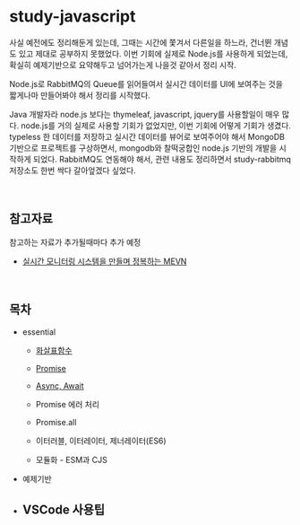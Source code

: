 # study-javascript

사실 예전에도 정리해둔게 있는데, 그때는 시간에 쫓겨서 다른일을 하느라, 건너뛴 개념도 있고 제대로 공부하지 못했었다. 이번 기회에 실제로 Node.js를 사용하게 되었는데, 확실히 예제기반으로 요약해두고 넘어가는게 나을것 같아서 정리 시작.<br>

Node.js로 RabbitMQ의 Queue를 읽어들여서 실시간 데이터를 UI에 보여주는 것을 짧게나마 만들어봐야 해서 정리를 시작했다. <br>

Java 개발자라 node.js 보다는 thymeleaf, javascript, jquery를 사용할일이 매우 많다. node.js를 거의 실제로 사용할 기회가 없었지만, 이번 기회에 어떻게 기회가 생겼다. typeless 한 데이터를 저장하고 실시간 데이터를 뷰어로 보여주어야 해서 MongoDB기반으로 프로젝트를 구상하면서, mongodb와 찰떡궁합인 node.js 기반의 개발을 시작하게 되었다. RabbitMQ도 연동해야 해서, 관련 내용도 정리하면서 study-rabbitmq 저장소도 한번 싹다 갈아엎겠다 싶었다.<br>

<br>

## 참고자료

참고하는 자료가 추가될때마다 추가 예정

- [실시간 모니터링 시스템을 만들며 정복하는 MEVN](http://www.yes24.com/Product/Goods/104208010)

<br>

## 목차

- essential

  - [화살표함수](.)

  - [Promise](,)

  - [Async, Await](.)

  - Promise 에러 처리

  - Promise.all

  - 이터러블, 이터레이터, 제너레이터(ES6)

  - 모듈화 - ESM과 CJS

- 예제기반

- VSCode 사용팁
  - 



